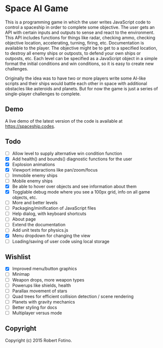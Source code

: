 # Space AI Game

This is a programming game in which the user writes JavaScript code to control
a spaceship in order to complete some objective. The user gets an API with
certain inputs and outputs to sense and react to the environment. This API
includes functions for things like radar, checking ammo, checking objective
location, accelerating, turning, firing, etc. Documentation is available
to the player. The objective might be to get to a specified location, to
destroy all enemy ships or outposts, to defend your own ships or outposts,
etc. Each level can be specified as a JavaScript object in a simple format
the initial conditions and win conditions, so it is easy to create new
challenges.

Originally the idea was to have two or more players write some AI-like
scripts and their ships would battle each other in space with additional
obstacles like asteroids and planets. But for now the game is just a series
of single-player challenges to complete.

## Demo

A live demo of the latest version of the code is available at
https://spaceship.codes.

## Todo

* [ ] Allow level to supply alternative win condition function
* [x] Add health() and bounds() diagnostic functions for the user
* [x] Explosion animations
* [x] Viewport interactions like pan/zoom/focus
* [ ] Immobile enemy ships
* [ ] Mobile enemy ships
* [x] Be able to hover over objects and see information about them
* [x] Togglable debug mode where you see a 100px grid, info on all game
      objects, etc.
* [ ] More and better levels
* [ ] Packaging/minification of JavaScript files
* [ ] Help dialog, with keyboard shortcuts
* [ ] About page
* [ ] Extend the documentation
* [ ] Add unit tests for physics.js
* [x] Menu dropdown for changing the view
* [ ] Loading/saving of user code using local storage

## Wishlist

* [x] Improved menu/button graphics
* [ ] Minimap
* [ ] Weapon drops, more weapon types
* [ ] Powerups like shields, health
* [ ] Parallax movement of stars
* [ ] Quad trees for efficient collision detection / scene rendering
* [ ] Planets with gravity mechanics
* [ ] Better styling for docs
* [ ] Multiplayer versus mode

## Copyright

Copyright (c) 2015 Robert Fotino.

